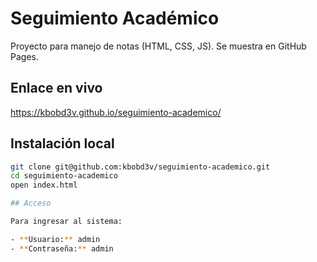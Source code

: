 # Seguimiento Académico

Proyecto para manejo de notas (HTML, CSS, JS). Se muestra en GitHub Pages.

## Enlace en vivo
https://kbobd3v.github.io/seguimiento-academico/

## Instalación local
```bash
git clone git@github.com:kbobd3v/seguimiento-academico.git
cd seguimiento-academico
open index.html

## Acceso

Para ingresar al sistema:

- **Usuario:** admin
- **Contraseña:** admin